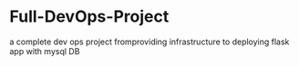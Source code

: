 # Full-DevOps-Project
a complete dev ops project fromproviding infrastructure to deploying flask app with mysql DB
